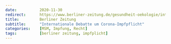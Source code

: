 ```yaml
---
date:          2020-11-30
redirect:      https://www.berliner-zeitung.de/gesundheit-oekologie/internationale-debatte-um-corona-impfpflicht-li.122038
title:         Berliner Zeitung
subtitle:      "Internationale Debatte um Corona-Impfpflicht"
categories:    [MSM, Impfung, Recht]
tags:          [berliner zeitung, impfplicht]
---
```


